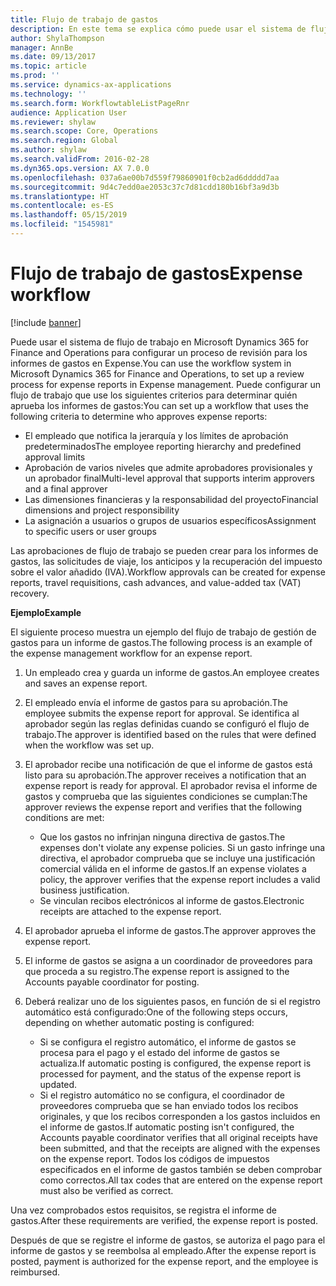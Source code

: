 ```yaml
---
title: Flujo de trabajo de gastos
description: En este tema se explica cómo puede usar el sistema de flujo de trabajo en Microsoft Dynamics 365 for Finance and Operations para configurar un proceso de revisión de los informes de gastos en Gestión de gastos.
author: ShylaThompson
manager: AnnBe
ms.date: 09/13/2017
ms.topic: article
ms.prod: ''
ms.service: dynamics-ax-applications
ms.technology: ''
ms.search.form: WorkflowtableListPageRnr
audience: Application User
ms.reviewer: shylaw
ms.search.scope: Core, Operations
ms.search.region: Global
ms.author: shylaw
ms.search.validFrom: 2016-02-28
ms.dyn365.ops.version: AX 7.0.0
ms.openlocfilehash: 037a6ae00b7d559f79860901f0cb2ad6ddddd7aa
ms.sourcegitcommit: 9d4c7edd0ae2053c37c7d81cdd180b16bf3a9d3b
ms.translationtype: HT
ms.contentlocale: es-ES
ms.lasthandoff: 05/15/2019
ms.locfileid: "1545981"
---
```

# <a name="expense-workflow"></a><span data-ttu-id="18992-103">Flujo de trabajo de gastos</span><span class="sxs-lookup"><span data-stu-id="18992-103">Expense workflow</span></span>

[!include [banner](../includes/banner.md)]

<span data-ttu-id="18992-104">Puede usar el sistema de flujo de trabajo en Microsoft Dynamics 365 for Finance and Operations para configurar un proceso de revisión para los informes de gastos en Expense.</span><span class="sxs-lookup"><span data-stu-id="18992-104">You can use the workflow system in Microsoft Dynamics 365 for Finance and Operations, to set up a review process for expense reports in Expense management.</span></span> <span data-ttu-id="18992-105">Puede configurar un flujo de trabajo que use los siguientes criterios para determinar quién aprueba los informes de gastos:</span><span class="sxs-lookup"><span data-stu-id="18992-105">You can set up a workflow that uses the following criteria to determine who approves expense reports:</span></span>

- <span data-ttu-id="18992-106">El empleado que notifica la jerarquía y los límites de aprobación predeterminados</span><span class="sxs-lookup"><span data-stu-id="18992-106">The employee reporting hierarchy and predefined approval limits</span></span>
- <span data-ttu-id="18992-107">Aprobación de varios niveles que admite aprobadores provisionales y un aprobador final</span><span class="sxs-lookup"><span data-stu-id="18992-107">Multi-level approval that supports interim approvers and a final approver</span></span>
- <span data-ttu-id="18992-108">Las dimensiones financieras y la responsabilidad del proyecto</span><span class="sxs-lookup"><span data-stu-id="18992-108">Financial dimensions and project responsibility</span></span>
- <span data-ttu-id="18992-109">La asignación a usuarios o grupos de usuarios específicos</span><span class="sxs-lookup"><span data-stu-id="18992-109">Assignment to specific users or user groups</span></span>

<span data-ttu-id="18992-110">Las aprobaciones de flujo de trabajo se pueden crear para los informes de gastos, las solicitudes de viaje, los anticipos y la recuperación del impuesto sobre el valor añadido (IVA).</span><span class="sxs-lookup"><span data-stu-id="18992-110">Workflow approvals can be created for expense reports, travel requisitions, cash advances, and value-added tax (VAT) recovery.</span></span>

<span data-ttu-id="18992-111">**Ejemplo**</span><span class="sxs-lookup"><span data-stu-id="18992-111">**Example**</span></span>

<span data-ttu-id="18992-112">El siguiente proceso muestra un ejemplo del flujo de trabajo de gestión de gastos para un informe de gastos.</span><span class="sxs-lookup"><span data-stu-id="18992-112">The following process is an example of the expense management workflow for an expense report.</span></span>

1. <span data-ttu-id="18992-113">Un empleado crea y guarda un informe de gastos.</span><span class="sxs-lookup"><span data-stu-id="18992-113">An employee creates and saves an expense report.</span></span>
2. <span data-ttu-id="18992-114">El empleado envía el informe de gastos para su aprobación.</span><span class="sxs-lookup"><span data-stu-id="18992-114">The employee submits the expense report for approval.</span></span> <span data-ttu-id="18992-115">Se identifica al aprobador según las reglas definidas cuando se configuró el flujo de trabajo.</span><span class="sxs-lookup"><span data-stu-id="18992-115">The approver is identified based on the rules that were defined when the workflow was set up.</span></span>
3. <span data-ttu-id="18992-116">El aprobador recibe una notificación de que el informe de gastos está listo para su aprobación.</span><span class="sxs-lookup"><span data-stu-id="18992-116">The approver receives a notification that an expense report is ready for approval.</span></span> <span data-ttu-id="18992-117">El aprobador revisa el informe de gastos y comprueba que las siguientes condiciones se cumplan:</span><span class="sxs-lookup"><span data-stu-id="18992-117">The approver reviews the expense report and verifies that the following conditions are met:</span></span>

    - <span data-ttu-id="18992-118">Que los gastos no infrinjan ninguna directiva de gastos.</span><span class="sxs-lookup"><span data-stu-id="18992-118">The expenses don't violate any expense policies.</span></span> <span data-ttu-id="18992-119">Si un gasto infringe una directiva, el aprobador comprueba que se incluye una justificación comercial válida en el informe de gastos.</span><span class="sxs-lookup"><span data-stu-id="18992-119">If an expense violates a policy, the approver verifies that the expense report includes a valid business justification.</span></span>
    - <span data-ttu-id="18992-120">Se vinculan recibos electrónicos al informe de gastos.</span><span class="sxs-lookup"><span data-stu-id="18992-120">Electronic receipts are attached to the expense report.</span></span>

4. <span data-ttu-id="18992-121">El aprobador aprueba el informe de gastos.</span><span class="sxs-lookup"><span data-stu-id="18992-121">The approver approves the expense report.</span></span>
5. <span data-ttu-id="18992-122">El informe de gastos se asigna a un coordinador de proveedores para que proceda a su registro.</span><span class="sxs-lookup"><span data-stu-id="18992-122">The expense report is assigned to the Accounts payable coordinator for posting.</span></span>
6. <span data-ttu-id="18992-123">Deberá realizar uno de los siguientes pasos, en función de si el registro automático está configurado:</span><span class="sxs-lookup"><span data-stu-id="18992-123">One of the following steps occurs, depending on whether automatic posting is configured:</span></span>

    - <span data-ttu-id="18992-124">Si se configura el registro automático, el informe de gastos se procesa para el pago y el estado del informe de gastos se actualiza.</span><span class="sxs-lookup"><span data-stu-id="18992-124">If automatic posting is configured, the expense report is processed for payment, and the status of the expense report is updated.</span></span>
    - <span data-ttu-id="18992-125">Si el registro automático no se configura, el coordinador de proveedores comprueba que se han enviado todos los recibos originales, y que los recibos corresponden a los gastos incluidos en el informe de gastos.</span><span class="sxs-lookup"><span data-stu-id="18992-125">If automatic posting isn't configured, the Accounts payable coordinator verifies that all original receipts have been submitted, and that the receipts are aligned with the expenses on the expense report.</span></span> <span data-ttu-id="18992-126">Todos los códigos de impuestos especificados en el informe de gastos también se deben comprobar como correctos.</span><span class="sxs-lookup"><span data-stu-id="18992-126">All tax codes that are entered on the expense report must also be verified as correct.</span></span>

<span data-ttu-id="18992-127">Una vez comprobados estos requisitos, se registra el informe de gastos.</span><span class="sxs-lookup"><span data-stu-id="18992-127">After these requirements are verified, the expense report is posted.</span></span>

<span data-ttu-id="18992-128">Después de que se registre el informe de gastos, se autoriza el pago para el informe de gastos y se reembolsa al empleado.</span><span class="sxs-lookup"><span data-stu-id="18992-128">After the expense report is posted, payment is authorized for the expense report, and the employee is reimbursed.</span></span>
